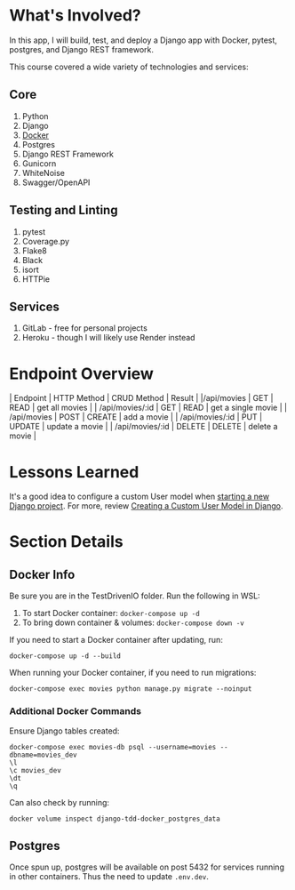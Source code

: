 # What's Involved?

In this app, I will build, test, and deploy a Django app with Docker, pytest, postgres, and Django REST framework.

This course covered a wide variety of technologies and services:

## Core
1. Python
2. Django
3. [Docker](https://docs.docker.com/get-docker/)
4. Postgres
5. Django REST Framework
6. Gunicorn
7. WhiteNoise
8. Swagger/OpenAPI

## Testing and Linting
1. pytest
2. Coverage.py
3. Flake8
4. Black
5. isort
6. HTTPie

## Services
1. GitLab - free for personal projects
2. Heroku - though I will likely use Render instead

# Endpoint Overview

| Endpoint | HTTP Method | CRUD Method | Result |
|/api/movies | GET | READ | get all movies |
| /api/movies/:id | GET | READ | get a single movie |
| /api/movies | POST | CREATE | add a movie |
| /api/movies/:id | PUT | UPDATE | update a movie |
| /api/movies/:id | DELETE | DELETE | delete a movie |

# Lessons Learned

It's a good idea to configure a custom User model when [starting a new Django project](https://docs.djangoproject.com/en/4.1/topics/auth/customizing/#using-a-custom-user-model-when-starting-a-project). For more, review [Creating a Custom User Model in Django](https://testdriven.io/blog/django-custom-user-model).

# Section Details

## Docker Info

Be sure you are in the TestDrivenIO folder. Run the following in WSL:
1. To start Docker container:  `docker-compose up -d`
2. To bring down container & volumes:  `docker-compose down -v`

If you need to start a Docker container after updating, run:

`docker-compose up -d --build`

When running your Docker container, if you need to run migrations:

`docker-compose exec movies python manage.py migrate --noinput`

### Additional Docker Commands

Ensure Django tables created:

```
docker-compose exec movies-db psql --username=movies --dbname=movies_dev
\l
\c movies_dev
\dt
\q
```

Can also check by running:

`docker volume inspect django-tdd-docker_postgres_data`

## Postgres

Once spun up, postgres will be available on post 5432 for services running in other containers. Thus the need to update `.env.dev`.